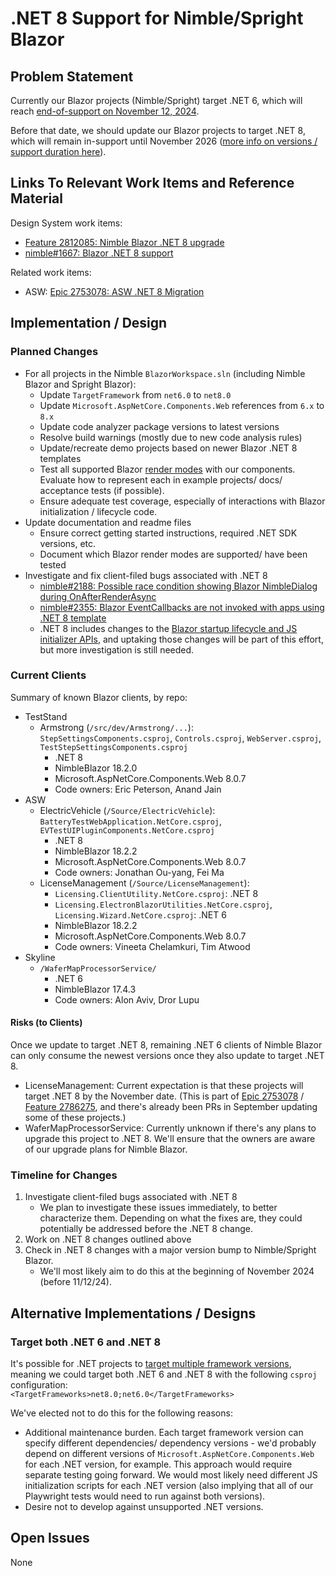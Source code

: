 # .NET 8 Support for Nimble/Spright Blazor

## Problem Statement

Currently our Blazor projects (Nimble/Spright) target .NET 6, which will reach [end-of-support on November 12, 2024](https://devblogs.microsoft.com/dotnet/dotnet-6-end-of-support/).

Before that date, we should update our Blazor projects to target .NET 8, which will remain in-support until November 2026 ([more info on versions / support duration here](https://dotnet.microsoft.com/en-us/platform/support/policy/dotnet-core)).


## Links To Relevant Work Items and Reference Material

Design System work items:
- [Feature 2812085: Nimble Blazor .NET 8 upgrade](https://dev.azure.com/ni/DevCentral/_workitems/edit/2812085)
- [nimble#1667: Blazor .NET 8 support](https://github.com/ni/nimble/issues/1667)

Related work items:
- ASW: [Epic 2753078: ASW .NET 8 Migration](https://dev.azure.com/ni/DevCentral/_workitems/edit/2753078)

## Implementation / Design

### Planned Changes ###
- For all projects in the Nimble `BlazorWorkspace.sln` (including Nimble Blazor and Spright Blazor):
  - Update `TargetFramework` from `net6.0` to `net8.0`
  - Update `Microsoft.AspNetCore.Components.Web` references from `6.x` to `8.x`
  - Update code analyzer package versions to latest versions
  - Resolve build warnings (mostly due to new code analysis rules)
  - Update/recreate demo projects based on newer Blazor .NET 8 templates
  - Test all supported Blazor [render modes](https://learn.microsoft.com/en-us/aspnet/core/blazor/components/render-modes?view=aspnetcore-8.0#render-modes) with our components. Evaluate how to represent each in example projects/ docs/ acceptance tests (if possible).
  - Ensure adequate test coverage, especially of interactions with Blazor initialization / lifecycle code.
- Update documentation and readme files
  - Ensure correct getting started instructions, required .NET SDK versions, etc.
  - Document which Blazor render modes are supported/ have been tested
- Investigate and fix client-filed bugs associated with .NET 8
   - [nimble#2188: Possible race condition showing Blazor NimbleDialog during OnAfterRenderAsync](https://github.com/ni/nimble/issues/2188)
   - [nimble#2355: Blazor EventCallbacks are not invoked with apps using .NET 8 template](https://github.com/ni/nimble/issues/2355)
   - .NET 8 includes changes to the [Blazor startup lifecycle and JS initializer APIs](https://learn.microsoft.com/en-us/aspnet/core/blazor/fundamentals/startup?view=aspnetcore-8.0), and uptaking those changes will be part of this effort, but more investigation is still needed.

### Current Clients ###
 Summary of known Blazor clients, by repo:
 - TestStand
   - Armstrong (`/src/dev/Armstrong/...`): `StepSettingsComponents.csproj`, `Controls.csproj`, `WebServer.csproj`, `TestStepSettingsComponents.csproj`
     - .NET 8
     - NimbleBlazor 18.2.0
     - Microsoft.AspNetCore.Components.Web 8.0.7
     - Code owners: Eric Peterson, Anand Jain
- ASW
  - ElectricVehicle (`/Source/ElectricVehicle`): `BatteryTestWebApplication.NetCore.csproj`, `EVTestUIPluginComponents.NetCore.csproj`
    - .NET 8
    - NimbleBlazor 18.2.2
    - Microsoft.AspNetCore.Components.Web 8.0.7
    - Code owners: Jonathan Ou-yang, Fei Ma
  - LicenseManagement (`/Source/LicenseManagement`):
    - `Licensing.ClientUtility.NetCore.csproj`: .NET 8
    - `Licensing.ElectronBlazorUtilities.NetCore.csproj`, `Licensing.Wizard.NetCore.csproj`: .NET 6
    - NimbleBlazor 18.2.2
    - Microsoft.AspNetCore.Components.Web 8.0.7
    - Code owners: Vineeta Chelamkuri, Tim Atwood
- Skyline
  - `/WaferMapProcessorService/`
    - .NET 6
    - NimbleBlazor 17.4.3
    - Code owners: Alon Aviv, Dror Lupu


#### Risks (to Clients) ####

Once we update to target .NET 8, remaining .NET 6 clients of Nimble Blazor can only consume the newest versions once they also update to target .NET 8.
- LicenseManagement: Current expectation is that these projects will target .NET 8 by the November date. (This is part of [Epic 2753078](https://dev.azure.com/ni/DevCentral/_workitems/edit/2753078) / [Feature 2786275](https://dev.azure.com/ni/DevCentral/_workitems/edit/2786275), and there's already been PRs in September updating some of these projects.)
- WaferMapProcessorService: Currently unknown if there's any plans to upgrade this project to .NET 8. We'll ensure that the owners are aware of our upgrade plans for Nimble Blazor.
   
### Timeline for Changes ###

1. Investigate client-filed bugs associated with .NET 8
   - We plan to investigate these issues immediately, to better characterize them. Depending on what the fixes are, they could potentially be addressed before the .NET 8 change.
2. Work on .NET 8 changes outlined above
3. Check in .NET 8 changes with a major version bump to Nimble/Spright Blazor.
    - We'll most likely aim to do this at the beginning of November 2024 (before 11/12/24).

## Alternative Implementations / Designs

### Target both .NET 6 and .NET 8

It's possible for .NET projects to [target multiple framework versions](https://learn.microsoft.com/en-us/dotnet/standard/frameworks#how-to-specify-a-target-framework), meaning we could target both .NET 6 and .NET 8 with the following `csproj` configuration:  
`<TargetFrameworks>net8.0;net6.0</TargetFrameworks>`

We've elected not to do this for the following reasons:
- Additional maintenance burden. Each target framework version can specify different dependencies/ dependency versions - we'd probably depend on different versions of `Microsoft.AspNetCore.Components.Web` for each .NET version, for example. This approach would require separate testing going forward. We would most likely need different JS initialization scripts for each .NET version (also implying that all of our Playwright tests would need to run against both versions).
- Desire not to develop against unsupported .NET versions.

## Open Issues

None
